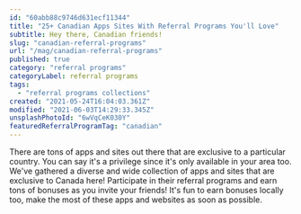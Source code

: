 ```yaml
---
id: "60abb88c9746d631ecf11344"
title: "25+ Canadian Apps Sites With Referral Programs You'll Love"
subtitle: Hey there, Canadian friends!
slug: "canadian-referral-programs"
url: "/mag/canadian-referral-programs"
published: true
category: "referral programs"
categoryLabel: referral programs
tags:
  - "referral programs collections"
created: "2021-05-24T16:04:03.361Z"
modified: "2021-06-03T14:29:33.345Z"
unsplashPhotoId: "6wVqCeK030Y"
featuredReferralProgramTag: "canadian"
---
```

There are tons of apps and sites out there that are exclusive to a particular country. You can say it's a privilege since it's only available in your area too. We've gathered a diverse and wide collection of apps and sites that are exclusive to Canada here! Participate in their referral programs and earn tons of bonuses as you invite your friends! It's fun to earn bonuses locally too, make the most of these apps and websites as soon as possible.